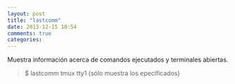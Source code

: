 ```yaml
---
layout: post
title: "lastcomm"
date: 2013-12-15 18:54
comments: true
categories: 
---
```

Muestra información acerca de comandos ejecutados y terminales abiertas. 

>$ lastcomm tmux tty1 (sólo muestra los epecificados)

